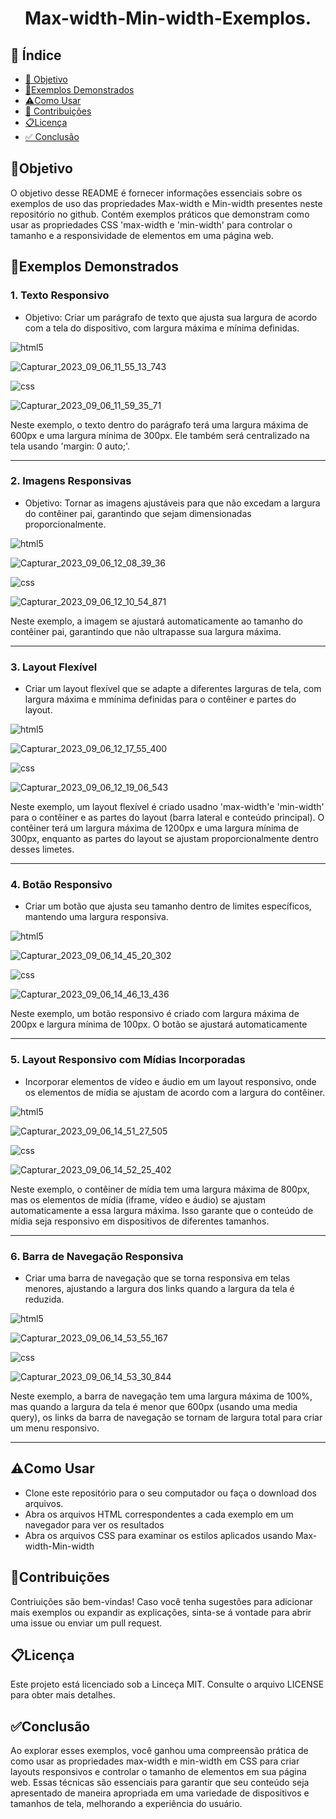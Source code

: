 <h1 align="center"> Max-width-Min-width-Exemplos. </h1>

## 🔗 Índice
* [🎯 Objetivo](#-objetivo)
* [📝Exemplos Demonstrados](#-Exemplos-Demonstrados)
* [⚠️Como Usar](#-Como-Usar)
* [📍 Contribuições](#-Contribuições)
* [📋Licença](#-Licença)
* [✅ Conclusão](#-conclusão)









## 🎯Objetivo
O objetivo desse README é fornecer informações essenciais sobre os exemplos de uso das propriedades Max-width e Min-width presentes neste repositório no github. Contém exemplos práticos que demonstram como usar as propriedades CSS 'max-width e 'min-width' para controlar o tamanho e a responsividade de elementos em uma página web.






## 📝Exemplos Demonstrados
### 1. Texto Responsivo
<ul>
  <li>Objetivo: Criar um parágrafo de texto que ajusta sua largura de acordo com a tela do dispositivo, com largura máxima e mínima definidas.</li>
</ul>




<img align="center" alt="html5" src="https://img.shields.io/badge/HTML5-E34F26?style=for-the-badge&logo=html5&logoColor=white" />

![Capturar_2023_09_06_11_55_13_743](https://github.com/andersoncode55/Max-width-Min-width-Exemplos./assets/61977421/b985e9a6-6c17-439e-913d-aee4026a6146)




<img align="center" alt="css" src="https://img.shields.io/badge/CSS3-1572B6?style=for-the-badge&logo=css3&logoColor=white" />

![Capturar_2023_09_06_11_59_35_71](https://github.com/andersoncode55/Max-width-Min-width-Exemplos./assets/61977421/ff62f07e-6c69-4650-84c3-2d5f1c5efe19)

Neste exemplo, o texto dentro do parágrafo terá uma largura máxima de 600px e uma largura mínima de 300px. Ele também será centralizado na tela usando 'margin: 0 auto;'.
<hr>






### 2. Imagens Responsivas
<ul>
  <li>Objetivo: Tornar as imagens ajustáveis para que não excedam a largura do contêiner pai, garantindo que sejam dimensionadas proporcionalmente.</li>
</ul>


<img align="center" alt="html5" src="https://img.shields.io/badge/HTML5-E34F26?style=for-the-badge&logo=html5&logoColor=white" />


![Capturar_2023_09_06_12_08_39_36](https://github.com/andersoncode55/Max-width-Min-width-Exemplos./assets/61977421/9cdaf015-6864-4059-b632-076469e92352)


<img align="center" alt="css" src="https://img.shields.io/badge/CSS3-1572B6?style=for-the-badge&logo=css3&logoColor=white" />

![Capturar_2023_09_06_12_10_54_871](https://github.com/andersoncode55/Max-width-Min-width-Exemplos./assets/61977421/5a2dc6e3-263f-4bbf-b64b-28811a076a64)

Neste exemplo, a imagem se ajustará automaticamente ao tamanho do contêiner pai, garantindo que não ultrapasse sua largura máxima.
<hr>








### 3. Layout Flexível
<ul>
  <li>Criar um layout flexível que se adapte a diferentes larguras de tela, com largura máxima e mmínima definidas para o contêiner e partes do layout.</li>
</ul>

<img align="center" alt="html5" src="https://img.shields.io/badge/HTML5-E34F26?style=for-the-badge&logo=html5&logoColor=white" />


![Capturar_2023_09_06_12_17_55_400](https://github.com/andersoncode55/Max-width-Min-width-Exemplos./assets/61977421/1ee3468c-0e7e-4850-9ab1-182dd4672340)


<img align="center" alt="css" src="https://img.shields.io/badge/CSS3-1572B6?style=for-the-badge&logo=css3&logoColor=white" />


![Capturar_2023_09_06_12_19_06_543](https://github.com/andersoncode55/Max-width-Min-width-Exemplos./assets/61977421/0a428d32-313d-48b0-b2ef-adf82289bfbe)

Neste exemplo, um layout flexível é criado usadno 'max-width'e 'min-width' para o contêiner e as partes do layout (barra lateral e conteúdo principal). O contêiner terá um largura máxima de 1200px e uma largura mínima de 300px, enquanto as partes do layout se ajustam proporcionalmente dentro desses limetes.
<hr>



### 4. Botão Responsivo
<ul>
  <li>Criar um botão que ajusta seu tamanho dentro de limites específicos, mantendo uma largura responsiva.</li>
</ul>

<img align="center" alt="html5" src="https://img.shields.io/badge/HTML5-E34F26?style=for-the-badge&logo=html5&logoColor=white" />

![Capturar_2023_09_06_14_45_20_302](https://github.com/andersoncode55/Max-width-Min-width-Exemplos./assets/61977421/0aa04f76-928a-4fbf-be5a-be1d05633598)



<img align="center" alt="css" src="https://img.shields.io/badge/CSS3-1572B6?style=for-the-badge&logo=css3&logoColor=white" />


![Capturar_2023_09_06_14_46_13_436](https://github.com/andersoncode55/Max-width-Min-width-Exemplos./assets/61977421/0f92824d-cddd-45c6-b19e-9066a768d196)

Neste exemplo, um botão responsivo é criado com largura máxima de 200px e largura mínima de 100px. O botão se ajustará automaticamente
<hr>






### 5. Layout Responsivo com Mídias Incorporadas
<ul>
  <li> Incorporar elementos de vídeo e áudio em um layout responsivo, onde os elementos de mídia se ajustam de acordo com a largura do contêiner.</li>
</ul>



<img align="center" alt="html5" src="https://img.shields.io/badge/HTML5-E34F26?style=for-the-badge&logo=html5&logoColor=white" />


![Capturar_2023_09_06_14_51_27_505](https://github.com/andersoncode55/Max-width-Min-width-Exemplos./assets/61977421/3bb41942-b54a-49bf-8979-b3ed89fa393f)



<img align="center" alt="css" src="https://img.shields.io/badge/CSS3-1572B6?style=for-the-badge&logo=css3&logoColor=white" />





![Capturar_2023_09_06_14_52_25_402](https://github.com/andersoncode55/Max-width-Min-width-Exemplos./assets/61977421/6cf70724-68b1-4eef-be9b-16919ab5184d)

Neste exemplo, o contêiner de mídia tem uma largura máxima de 800px, mas os elementos de mídia (iframe, vídeo e áudio) se ajustam automaticamente a essa largura máxima. Isso garante que o conteúdo de mídia seja responsivo em dispositivos de diferentes tamanhos.
<hr>


### 6. Barra de Navegação Responsiva
<ul>
  <li>Criar uma barra de navegação que se torna responsiva em telas menores, ajustando a largura dos links quando a largura da tela é reduzida.</li>
</ul>

<img align="center" alt="html5" src="https://img.shields.io/badge/HTML5-E34F26?style=for-the-badge&logo=html5&logoColor=white" />



![Capturar_2023_09_06_14_53_55_167](https://github.com/andersoncode55/Max-width-Min-width-Exemplos./assets/61977421/1bdb5fd9-e6c7-4492-88b5-1a445e4213bb)




<img align="center" alt="css" src="https://img.shields.io/badge/CSS3-1572B6?style=for-the-badge&logo=css3&logoColor=white" />




![Capturar_2023_09_06_14_53_30_844](https://github.com/andersoncode55/Max-width-Min-width-Exemplos./assets/61977421/d5f63ee5-c483-4b00-82c9-1c2b83c5abdc)

Neste exemplo, a barra de navegação tem uma largura máxima de 100%, mas quando a largura da tela é menor que 600px (usando uma media query), os links da barra de navegação se tornam de largura total para criar um menu responsivo.
<hr>





## ⚠️Como Usar
<ul>
  <li>Clone este repositório para o seu computador ou faça o download dos arquivos.</li>
  <li>Abra os arquivos HTML correspondentes a cada exemplo em um navegador para ver os resultados</li>
  <li>Abra os arquivos CSS para examinar os estilos aplicados usando Max-width-Min-width</li>
</ul>




## 📍Contribuições
Contriuições são bem-vindas! Caso você tenha sugestões para adicionar mais exemplos ou expandir as explicações, sinta-se á vontade para abrir uma issue ou enviar um pull request.



## 📋Licença
Este projeto está licenciado sob a Linceça MIT. Consulte o arquivo LICENSE para obter mais detalhes.



## ✅Conclusão
Ao explorar esses exemplos, você ganhou uma compreensão prática de como usar as propriedades max-width e min-width em CSS para criar layouts responsivos e controlar o tamanho de elementos em sua página web. Essas técnicas são essenciais para garantir que seu conteúdo seja apresentado de maneira apropriada em uma variedade de dispositivos e tamanhos de tela, melhorando a experiência do usuário.
